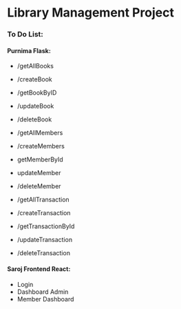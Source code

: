 # Library Management Project
### To Do List:

#### Purnima Flask:
- /getAllBooks
- /createBook
- /getBookByID
- /updateBook
- /deleteBook

- /getAllMembers
- /createMembers
- getMemberById
- updateMember
- /deleteMember

- /getAllTransaction
- /createTransaction
- /getTransactionById
- /updateTransaction
- /deleteTransaction

#### Saroj Frontend React:
- Login
- Dashboard Admin
- Member Dashboard